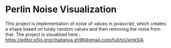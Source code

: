 # Perlin Noise Visualization
This project is implementation of noise of values in javascript, which creates a shape based on totaly random values and then removing the noise from that. The project is visualised here : https://editor.p5js.org/chaitanya.sh96@gmail.com/full/txUxmkSjA
